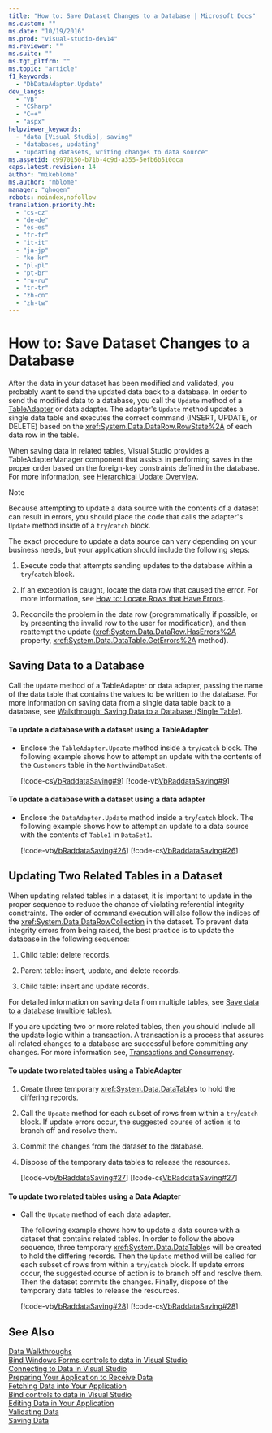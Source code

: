 ```yaml
---
title: "How to: Save Dataset Changes to a Database | Microsoft Docs"
ms.custom: ""
ms.date: "10/19/2016"
ms.prod: "visual-studio-dev14"
ms.reviewer: ""
ms.suite: ""
ms.tgt_pltfrm: ""
ms.topic: "article"
f1_keywords: 
  - "DbDataAdapter.Update"
dev_langs: 
  - "VB"
  - "CSharp"
  - "C++"
  - "aspx"
helpviewer_keywords: 
  - "data [Visual Studio], saving"
  - "databases, updating"
  - "updating datasets, writing changes to data source"
ms.assetid: c9970150-b71b-4c9d-a355-5efb6b510dca
caps.latest.revision: 14
author: "mikeblome"
ms.author: "mblome"
manager: "ghogen"
robots: noindex,nofollow
translation.priority.ht: 
  - "cs-cz"
  - "de-de"
  - "es-es"
  - "fr-fr"
  - "it-it"
  - "ja-jp"
  - "ko-kr"
  - "pl-pl"
  - "pt-br"
  - "ru-ru"
  - "tr-tr"
  - "zh-cn"
  - "zh-tw"
---
```

# How to: Save Dataset Changes to a Database
After the data in your dataset has been modified and validated, you probably want to send the updated data back to a database. In order to send the modified data to a database, you call the `Update` method of a [TableAdapter](../data-tools/tableadapter-overview.md) or data adapter. The adapter's `Update` method updates a single data table and executes the correct command (INSERT, UPDATE, or DELETE) based on the <xref:System.Data.DataRow.RowState%2A> of each data row in the table.  
  
 When saving data in related tables, Visual Studio provides a TableAdapterManager component that assists in performing saves in the proper order based on the foreign-key constraints defined in the database. For more information, see [Hierarchical Update Overview](http://msdn.microsoft.com/en-us/Library/c4f8e8b9-e4a5-4a02-8462-d03d1e8222d6).  
  
> [!NOTE]
>  Because attempting to update a data source with the contents of a dataset can result in errors, you should place the code that calls the adapter's `Update` method inside of a `try`/`catch` block.  
  
 The exact procedure to update a data source can vary depending on your business needs, but your application should include the following steps:  
  
1.  Execute code that attempts sending updates to the database within a `try`/`catch` block.  
  
2.  If an exception is caught, locate the data row that caused the error. For more information, see [How to: Locate Rows that Have Errors](../Topic/How%20to:%20Locate%20Rows%20that%20Have%20Errors.md).  
  
3.  Reconcile the problem in the data row (programmatically if possible, or by presenting the invalid row to the user for modification), and then reattempt the update (<xref:System.Data.DataRow.HasErrors%2A> property, <xref:System.Data.DataTable.GetErrors%2A> method).  
  
## Saving Data to a Database  
 Call the `Update` method of a TableAdapter or data adapter, passing the name of the data table that contains the values to be written to the database. For more information on saving data from a single data table back to a database, see [Walkthrough: Saving Data to a Database (Single Table)](../Topic/Walkthrough:%20Saving%20Data%20to%20a%20Database%20\(Single%20Table\).md).  
  
#### To update a database with a dataset using a TableAdapter  
  
-   Enclose the `TableAdapter.Update` method inside a `try`/`catch` block. The following example shows how to attempt an update with the contents of the `Customers` table in the `NorthwindDataSet`.  
  
     [!code-cs[VbRaddataSaving#9](../data-tools/codesnippet/CSharp/how-to-save-dataset-changes-to-a-database_1.cs)]
     [!code-vb[VbRaddataSaving#9](../data-tools/codesnippet/VisualBasic/how-to-save-dataset-changes-to-a-database_1.vb)]  
  
#### To update a database with a dataset using a data adapter  
  
-   Enclose the `DataAdapter.Update` method inside a `try`/`catch` block. The following example shows how to attempt an update to a data source with the contents of `Table1` in `DataSet1`.  
  
     [!code-vb[VbRaddataSaving#26](../data-tools/codesnippet/VisualBasic/how-to-save-dataset-changes-to-a-database_2.vb)]
     [!code-cs[VbRaddataSaving#26](../data-tools/codesnippet/CSharp/how-to-save-dataset-changes-to-a-database_2.cs)]  
  
## Updating Two Related Tables in a Dataset  
 When updating related tables in a dataset, it is important to update in the proper sequence to reduce the chance of violating referential integrity constraints. The order of command execution will also follow the indices of the <xref:System.Data.DataRowCollection> in the dataset. To prevent data integrity errors from being raised, the best practice is to update the database in the following sequence:  
  
1.  Child table: delete records.  
  
2.  Parent table: insert, update, and delete records.  
  
3.  Child table: insert and update records.  
  
 For detailed information on saving data from multiple tables, see [Save data to a database (multiple tables)](../data-tools/save-data-to-a-database-multiple-tables.md).  
  
 If you are updating two or more related tables, then you should include all the update logic within a transaction. A transaction is a process that assures all related changes to a database are successful before committing any changes. For more information see, [Transactions and Concurrency](http://msdn.microsoft.com/en-us/Library/f46570de-9e50-4fe6-8710-a8c31fa8569b).  
  
#### To update two related tables using a TableAdapter  
  
1.  Create three temporary <xref:System.Data.DataTable>s to hold the differing records.  
  
2.  Call the `Update` method for each subset of rows from within a `try`/`catch` block. If update errors occur, the suggested course of action is to branch off and resolve them.  
  
3.  Commit the changes from the dataset to the database.  
  
4.  Dispose of the temporary data tables to release the resources.  
  
     [!code-vb[VbRaddataSaving#27](../data-tools/codesnippet/VisualBasic/how-to-save-dataset-changes-to-a-database_3.vb)]
     [!code-cs[VbRaddataSaving#27](../data-tools/codesnippet/CSharp/how-to-save-dataset-changes-to-a-database_3.cs)]  
  
#### To update two related tables using a Data Adapter  
  
-   Call the `Update` method of each data adapter.  
  
     The following example shows how to update a data source with a dataset that contains related tables. In order to follow the above sequence, three temporary <xref:System.Data.DataTable>s will be created to hold the differing records. Then the `Update` method will be called for each subset of rows from within a `try`/`catch` block. If update errors occur, the suggested course of action is to branch off and resolve them. Then the dataset commits the changes. Finally, dispose of the temporary data tables to release the resources.  
  
     [!code-vb[VbRaddataSaving#28](../data-tools/codesnippet/VisualBasic/how-to-save-dataset-changes-to-a-database_4.vb)]
     [!code-cs[VbRaddataSaving#28](../data-tools/codesnippet/CSharp/how-to-save-dataset-changes-to-a-database_4.cs)]  
  
## See Also  
 [Data Walkthroughs](http://msdn.microsoft.com/en-us/Library/15a88fb8-3bee-4962-914d-7a1f8bd40ec4)   
 [Bind Windows Forms controls to data in Visual Studio](../data-tools/bind-windows-forms-controls-to-data-in-visual-studio.md)   
 [Connecting to Data in Visual Studio](../data-tools/connecting-to-data-in-visual-studio.md)   
 [Preparing Your Application to Receive Data](http://msdn.microsoft.com/en-us/Library/c17bdb7e-c234-4f2f-9582-5e55c27356ad)   
 [Fetching Data into Your Application](../data-tools/fetching-data-into-your-application.md)   
 [Bind controls to data in Visual Studio](../data-tools/bind-controls-to-data-in-visual-studio.md)   
 [Editing Data in Your Application](../data-tools/editing-data-in-your-application.md)   
 [Validating Data](http://msdn.microsoft.com/en-us/Library/b3a9ee4e-5d4d-4411-9c56-c811f2b4ee7e)   
 [Saving Data](../data-tools/saving-data.md)
